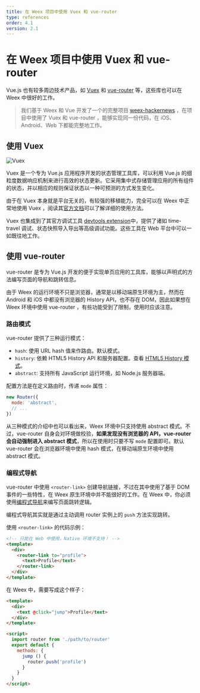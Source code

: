 ```yaml
---
title: 在 Weex 项目中使用 Vuex 和 vue-router
type: references
order: 4.1
version: 2.1
---
```


# 在 Weex 项目中使用 Vuex 和 vue-router

Vue.js 也有较多周边技术产品，如 [Vuex](https://github.com/vuejs/vuex) 和 [vue-router](https://github.com/vuejs/vue-router) 等，这些库也可以在 Weex 中很好的工作。

> 我们基于 Weex 和 Vue 开发了一个的完整项目 [weex-hackernews](https://github.com/weexteam/weex-hackernews) ，在项目中使用了 Vuex 和 vue-router ，能够实现同一份代码，在 iOS、Android、Web 下都能完整地工作。

## 使用 Vuex

![Vuex](//vuex.vuejs.org/zh-cn/images/vuex.png)

Vuex 是一个专为 Vue.js 应用程序开发的状态管理工具库，可以利用 Vue.js 的细粒度数据响应机制来进行高效的状态更新。它采用集中式存储管理应用的所有组件的状态，并以相应的规则保证状态以一种可预测的方式发生变化。

由于在 Vuex 本身就是平台无关的，有较强的移植能力，完全可以在 Weex 中正常地使用 Vuex ，阅读其[官方文档](https://vuex.vuejs.org/zh-cn/)可以了解详细的使用方法。

Vuex 也集成到了其官方调试工具 [devtools extension](https://github.com/vuejs/vue-devtools)中，提供了诸如 time-travel 调试、状态快照导入导出等高级调试功能。这些工具在 Web 平台中可以一如既往地工作。

## 使用 vue-router

vue-router 是专为 Vue.js 开发的便于实现单页应用的工具库，能够以声明式的方法编写页面的导航和跳转信息。

由于 Weex 的运行环境不只是浏览器，通常是以移动端原生环境为主，然而在 Android 和 iOS 中都没有浏览器的 History API，也不存在 DOM，因此如果想在 Weex 环境中使用 vue-router ，有些功能受到了限制，使用时应该注意。

### 路由模式

vue-router 提供了三种运行模式：

+ `hash`: 使用 URL hash 值来作路由。默认模式。
+ `history`: 依赖 HTML5 History API 和服务器配置。查看 [HTML5 History 模式](https://router.vuejs.org/zh-cn/essentials/history-mode.html)。
+ `abstract`: 支持所有 JavaScript 运行环境，如 Node.js 服务器端。

配置方法是在定义路由时，传递 `mode` 属性：

```js
new Router({
  mode: 'abstract',
  // ...
})
```

从三种模式的介绍中也可以看出来，Weex 环境中只支持使用 abstract 模式。不过，vue-router 自身会对环境做校验，**如果发现没有浏览器的 API，vue-router 会自动强制进入 abstract 模式**，所以在使用时只要不写 `mode` 配置即可。默认 vue-router 会在浏览器环境中使用 hash 模式，在移动端原生环境中使用 abstract 模式。

### 编程式导航

vue-router 中使用 `<router-link>` 创建导航链接，不过在其中使用了基于 DOM 事件的一些特性，在 Weex 原生环境中并不能很好的工作。在 Weex 中，你必须使用[编程式导航](https://router.vuejs.org/zh-cn/essentials/navigation.html)来编写页面跳转逻辑。

编程式导航其实就是通过主动调用 router 实例上的 `push` 方法实现跳转。

使用 `<router-link>` 的代码示例：

```html
<!-- 只能在 Web 中使用，Native 环境不支持！ -->
<template>
  <div>
    <router-link to="profile">
      <text>Profile</text>
    </router-link>
  </div>
</template>
```

在 Weex 中，需要写成这个样子：

```html
<template>
  <div>
    <text @click="jump">Profile</text>
  </div>
</template>

<script>
  import router from './path/to/router'
  export default {
    methods: {
      jump () {
        router.push('profile')
      }
    }
  }
</script>
```
